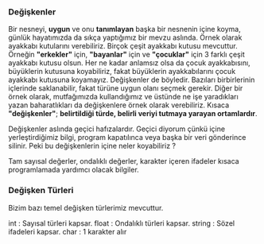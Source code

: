 ### Değişkenler
Bir nesneyi, **uygun** ve onu **tanımlayan** başka bir nesnenin içine koyma, günlük hayatımızda da sıkça yaptığımız bir mevzu aslında. Örnek olarak ayakkabı kutularını verebiliriz. Birçok çeşit ayakkabı kutusu mevcuttur. Örneğin **"erkekler"** için, **"bayanlar"** için ve **"çocuklar"** için 3 farklı çeşit ayakkabı kutusu olsun. Her ne kadar anlamsız olsa da çocuk ayakkabısını, büyüklerin kutusuna koyabiliriz, fakat büyüklerin ayakkabılarını çocuk ayakkabı kutusuna koyamayız. Değişkenler de böyledir. Bazıları birbirlerinin içlerinde saklanabilir, fakat türüne uygun olanı seçmek gerekir. Diğer bir örnek olarak, mutfağımızda kullandığımız ve üstünde ne işe yaradıkları yazan baharatlıkları da değişkenlere örnek olarak verebiliriz. Kısaca **"değişkenler"**; **belirtildiği türde, belirli veriyi tutmaya yarayan ortamlardır**.

Değişkenler aslında geçici hafızalardır. Geçici diyorum çünkü içine yerleştirdiğimiz bilgi, program kapatılınca veya başka bir veri gönderince silinir. Peki bu değişkenlerin içine neler koyabiliriz ?

Tam sayısal değerler, ondalıklı değerler, karakter içeren ifadeler kısaca programlamada yardımcı olacak bilgiler.

### Değişken Türleri
Bizim bazı temel değişken türlerimiz mevcuttur.

int : Sayısal türleri kapsar.
float : Ondalıklı türleri kapsar.
string : Sözel ifadeleri kapsar.
char : 1 karakter alır
